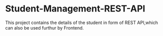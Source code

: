 # Student-Management-REST-API
This project contains the details of the student in form of REST API,which can also be used furthur by Frontend.
